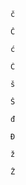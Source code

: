 ```
č
```

```
Č
```

```
ć
```

```
Ć
```

```
š
```

```
Š
```

```
đ
```

```
Đ
```

```
ž
```

```
Ž
```
